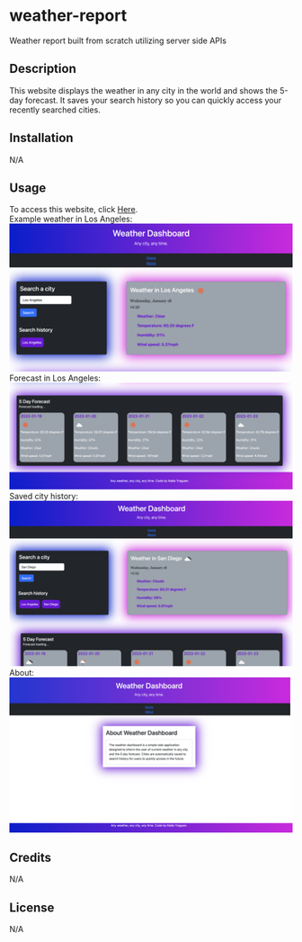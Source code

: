 # weather-report
Weather report built from scratch utilizing server side APIs

## Description
This website displays the weather in any city in the world and shows the 5-day forecast. It saves your search history so you can quickly access your recently searched cities.

## Installation

N/A

## Usage

To access this website, click [Here](insertlink).
<br>
Example weather in Los Angeles: ![home weather search](./assets/img/weather-search.png)
<br>
Forecast in Los Angeles: ![five day forecast los angeles](./assets/img/forecast.png)
<br>
Saved city history: ![saved cities](./assets/img/weather-search-2.png)
<br>
About: ![about page](./assets/img/about.png)
## Credits

N/A

## License

N/A